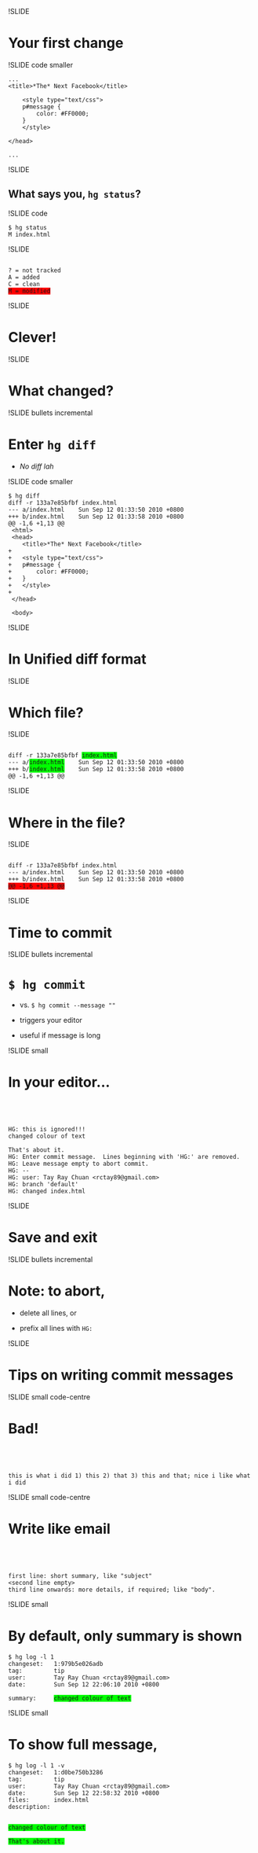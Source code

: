 !SLIDE

# Your first change

!SLIDE code smaller

	...
  	<title>*The* Next Facebook</title>

		<style type="text/css">
		p#message {
			color: #FF0000;
		}
		</style>

	</head>

	...

!SLIDE

## What says you, `hg status`?

!SLIDE code

	$ hg status
	M index.html

!SLIDE

<pre><code>
? = not tracked
A = added
C = clean
<span style="background-color: red">M = modified</span>
</code></pre>

!SLIDE

# Clever!

!SLIDE

# What changed?

!SLIDE bullets incremental

# Enter `hg diff`

- *No diff lah*

!SLIDE code smaller

	$ hg diff
	diff -r 133a7e85bfbf index.html
	--- a/index.html	Sun Sep 12 01:33:50 2010 +0800
	+++ b/index.html	Sun Sep 12 01:33:58 2010 +0800
	@@ -1,6 +1,13 @@
	 <html>
	 <head>
	 	<title>*The* Next Facebook</title>
	+
	+	<style type="text/css">
	+	p#message {
	+		color: #FF0000;
	+	}
	+	</style>
	+
	 </head>

	 <body>

!SLIDE

# In Unified diff format

!SLIDE

# Which file?

!SLIDE

<pre><code>
diff -r 133a7e85bfbf <span style="background-color: lime">index.html</span>
--- a/<span style="background-color: lime">index.html</span>	Sun Sep 12 01:33:50 2010 +0800
+++ b/<span style="background-color: lime">index.html</span>	Sun Sep 12 01:33:58 2010 +0800
@@ -1,6 +1,13 @@
</code></pre>

!SLIDE

# Where in the file?

!SLIDE

<pre><code>
diff -r 133a7e85bfbf index.html
--- a/index.html	Sun Sep 12 01:33:50 2010 +0800
+++ b/index.html	Sun Sep 12 01:33:58 2010 +0800
<span style="background-color: red">@@ -1,6 +1,13 @@</span>
</code></pre>

!SLIDE

# Time to commit

!SLIDE bullets incremental

# `$ hg commit`

- vs. `$ hg commit --message ""`

- triggers your editor

- useful if message is long

!SLIDE small

# In your editor...

## <br />

	HG: this is ignored!!!
	changed colour of text

	That's about it.
	HG: Enter commit message.  Lines beginning with 'HG:' are removed.
	HG: Leave message empty to abort commit.
	HG: --
	HG: user: Tay Ray Chuan <rctay89@gmail.com>
	HG: branch 'default'
	HG: changed index.html

!SLIDE

# Save and exit

!SLIDE bullets incremental

# Note: to abort,

- delete all lines, or

- prefix all lines with `HG:`

!SLIDE

# Tips on writing commit messages

!SLIDE small code-centre

# Bad!

## <br />

	this is what i did 1) this 2) that 3) this and that; nice i like what i did

!SLIDE small code-centre

# Write like email

## <br />

	first line: short summary, like "subject"
	<second line empty>
	third line onwards: more details, if required; like "body".

!SLIDE small

# By default, only summary is shown

	$ hg log -l 1
	changeset:   1:979b5e026adb
	tag:         tip
	user:        Tay Ray Chuan <rctay89@gmail.com>
	date:        Sun Sep 12 22:06:10 2010 +0800
<pre><code>summary:     <span style="background-color: lime">changed colour of text</span></code></pre>

!SLIDE small

# To show full message,

	$ hg log -l 1 -v
	changeset:   1:d0be750b3286
	tag:         tip
	user:        Tay Ray Chuan <rctay89@gmail.com>
	date:        Sun Sep 12 22:58:32 2010 +0800
	files:       index.html
	description:
<pre><code><span style="background-color: lime">
changed colour of text

That's about it.</span></code></pre>
